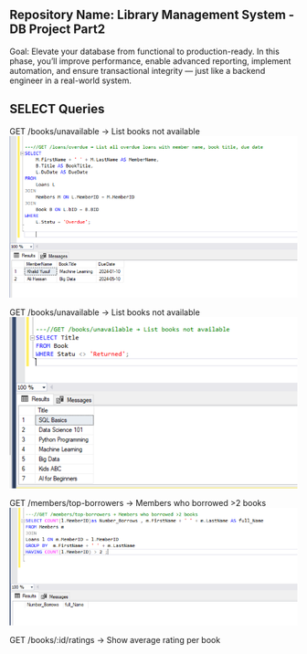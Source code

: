 ﻿## Repository Name: Library Management System - DB Project Part2 
Goal: Elevate your database from functional to production-ready. In this phase, you’ll improve 
performance, enable advanced reporting, implement automation, and ensure transactional integrity — 
just like a backend engineer in a real-world system.

## SELECT Queries
GET /books/unavailable → List books not available
![](./image/1.PNG)

GET /books/unavailable → List books not available 
![](./image/2.PNG)

GET /members/top-borrowers → Members who borrowed >2 books
![](./image/3.PNG)

GET /books/:id/ratings → Show average rating per book








